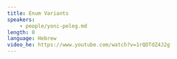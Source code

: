```yaml
---
title: Enum Variants
speakers:
    - people/yoni-peleg.md
length: 0
language: Hebrew
video_he: https://www.youtube.com/watch?v=1rQDTdZ4J2g
---
```


